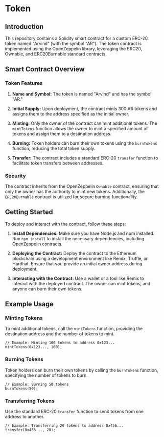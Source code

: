 # Token 

## Introduction

This repository contains a Solidity smart contract for a custom ERC-20 token named "Arvind" (with the symbol "AR"). The token contract is implemented using the OpenZeppelin library, leveraging the ERC20, Ownable, and ERC20Burnable standard contracts.

## Smart Contract Overview

### Token Features

1. **Name and Symbol:** The token is named "Arvind" and has the symbol "AR."

2. **Initial Supply:** Upon deployment, the contract mints 300 AR tokens and assigns them to the address specified as the initial owner.

3. **Minting:** Only the owner of the contract can mint additional tokens. The `mintTokens` function allows the owner to mint a specified amount of tokens and assign them to a destination address.

4. **Burning:** Token holders can burn their own tokens using the `burnTokens` function, reducing the total token supply.

5. **Transfer:** The contract includes a standard ERC-20 `transfer` function to facilitate token transfers between addresses.

### Security

The contract inherits from the OpenZeppelin `Ownable` contract, ensuring that only the owner has the authority to mint new tokens. Additionally, the `ERC20Burnable` contract is utilized for secure burning functionality.

## Getting Started

To deploy and interact with the contract, follow these steps:

1. **Install Dependencies:** Make sure you have Node.js and npm installed. Run `npm install` to install the necessary dependencies, including OpenZeppelin contracts.

2. **Deploying the Contract:** Deploy the contract to the Ethereum blockchain using a development environment like Remix, Truffle, or Hardhat. Ensure that you provide an initial owner address during deployment.

3. **Interacting with the Contract:** Use a wallet or a tool like Remix to interact with the deployed contract. The owner can mint tokens, and anyone can burn their own tokens.

## Example Usage

### Minting Tokens

To mint additional tokens, call the `mintTokens` function, providing the destination address and the number of tokens to mint.

```solidity
// Example: Minting 100 tokens to address 0x123...
mintTokens(0x123..., 100);
```

### Burning Tokens

Token holders can burn their own tokens by calling the `burnTokens` function, specifying the number of tokens to burn.

```solidity
// Example: Burning 50 tokens
burnTokens(50);
```

### Transferring Tokens

Use the standard ERC-20 `transfer` function to send tokens from one address to another.

```solidity
// Example: Transferring 20 tokens to address 0x456...
transfer(0x456..., 20);
```
